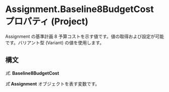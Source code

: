 
# Assignment.Baseline8BudgetCost プロパティ (Project)

Assignment の基準計画 8 予算コストを示す値です。値の取得および設定が可能です。バリアント型 (Variant) の値を使用します。


## 構文

 _式_. **Baseline8BudgetCost**

 _式_ **Assignment** オブジェクトを表す変数です。

